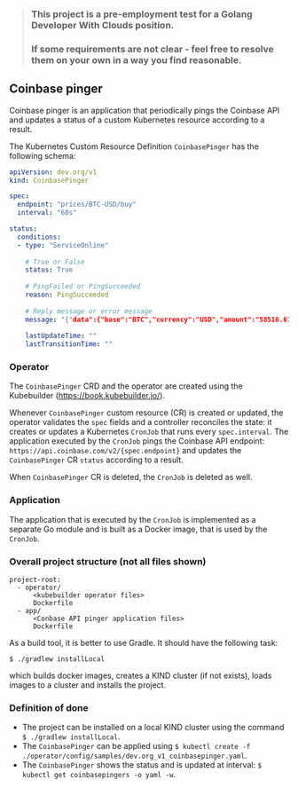 > ### This project is a pre-employment test for a Golang Developer With Clouds position.
> ### If some requirements are not clear - feel free to resolve them on your own in a way you find reasonable.

## Coinbase pinger

Coinbase pinger is an application that periodically pings the Coinbase API and updates a status of a custom Kubernetes resource according to a result.

The Kubernetes Custom Resource Definition `CoinbasePinger` has the following schema:

```yaml
apiVersion: dev.org/v1
kind: CoinbasePinger

spec:
  endpoint: "prices/BTC-USD/buy"
  interval: "60s"

status:
  conditions:
  - type: "ServiceOnline"
    
    # True or False
    status: True
    
    # PingFailed or PingSucceeded
    reason: PingSucceeded
    
    # Reply message or error message
    message: "{"data":{"base":"BTC","currency":"USD","amount":"58516.67"}}"
    
    lastUpdateTime: ""
    lastTransitionTime: ""
```

### Operator

The `CoinbasePinger` CRD and the operator are created using the Kubebuilder (https://book.kubebuilder.io/).

Whenever `CoinbasePinger` custom resource (CR) is created or updated, the operator validates the `spec` fields and a controller reconciles the state: it creates or updates a Kubernetes `CronJob` that runs every `spec.interval`. The application executed by the `CronJob` pings the Coinbase API endpoint: `https://api.coinbase.com/v2/{spec.endpoint}` and updates the `CoinbasePinger` CR `status` according to a result.

When `CoinbasePinger` CR is deleted, the `CronJob` is deleted as well.

### Application

The application that is executed by the `CronJob` is implemented as a separate Go module and is built as a Docker image, that is used by the `CronJob`.

### Overall project structure (not all files shown)

```
project-root:
  - operator/
      <kubebuilder operator files>
      Dockerfile
  - app/
      <Conbase API pinger application files>
      Dockerfile
```

As a build tool, it is better to use Gradle. It should have the following task:
```bass
$ ./gradlew installLocal
```
which builds docker images, creates a KIND cluster (if not exists), loads images to a cluster and installs the project.

### Definition of done

- The project can be installed on a local KIND cluster using the command `$ ./gradlew installLocal`.
- The `CoinbasePinger` can be applied using `$ kubectl create -f ./operator/config/samples/dev.org_v1_coinbasepinger.yaml`.
- The `CoinbasePinger` shows the status and is updated at interval: `$ kubectl get coinbasepingers -o yaml -w`.
  




